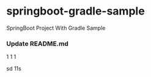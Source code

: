 # springboot-gradle-sample
SpringBoot Project With Gradle Sample

### Update README.md

1
1
1

sd
11s
